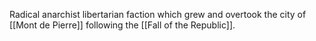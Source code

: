 Radical anarchist libertarian faction which grew and overtook the city of [[Mont de Pierre]] following the [[Fall of the Republic]].